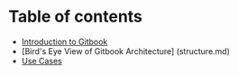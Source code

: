 # Table of contents

* [Introduction to Gitbook](README.md)
* [Bird's Eye View of Gitbook Architecture] (structure.md)
* [Use Cases](use-cases.md)

